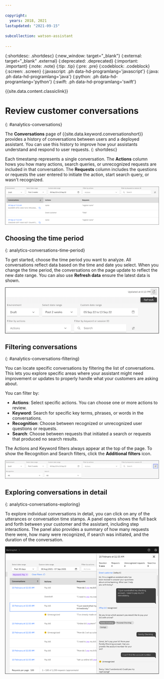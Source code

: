```yaml
---

copyright:
  years: 2018, 2021
lastupdated: "2021-09-15"

subcollection: watson-assistant

---
```


{:shortdesc: .shortdesc}
{:new_window: target="_blank"}
{:external: target="_blank" .external}
{:deprecated: .deprecated}
{:important: .important}
{:note: .note}
{:tip: .tip}
{:pre: .pre}
{:codeblock: .codeblock}
{:screen: .screen}
{:javascript: .ph data-hd-programlang='javascript'}
{:java: .ph data-hd-programlang='java'}
{:python: .ph data-hd-programlang='python'}
{:swift: .ph data-hd-programlang='swift'}

{{site.data.content.classiclink}}

# Review customer conversations
{: #analytics-conversations}

The **Conversations** page of {{site.data.keyword.conversationshort}} provides a history of conversations between users and a deployed assistant. You can use this history to improve how your assistants understand and respond to user requests.
{: shortdesc}

Each timestamp represents a single conversation. The **Actions** column hows you how many actions, search queries, or unrecognized requests are included in that conversation. The **Requests** column includes the questions or requests the user entered to initiate the action, start search query, or wasn't recognized.

![Conversations page](images/analytics-conversations.png)

## Choosing the time period
{: analytics-conversations-time-period}

To get started, choose the time period you want to analyze. All conversations reflect data based on the time and date you select. When you change the time period, the conversations on the page update to reflect the new date range. You can also use **Refresh data** ensure the latest data is shown.

![Time period](images/analytics-conversations-time-period.png)

## Filtering conversations
{: #analytics-conversations-filtering}

You can locate specific conversations by filtering the list of conversations. This lets you explore specific areas where your assistant might need improvement or updates to properly handle what your customers are asking about.

You can filter by:

- **Actions**: Select specific actions. You can choose one or more actions to review.
- **Keyword**: Search for specific key terms, phrases, or words in the conversations.
- **Recognition**: Choose between recognized or unrecognized user questions or requests.
- **Search**: Choose between requests that initiated a search or requests that produced no search results.

The Actions and Keyword filters always appear at the top of the page. To show the Recognition and Search filters, click the **Additional filters** icon.

![Conversation filters](images/analytics-conversations-filters.png)

## Exploring conversations in detail
{: analytics-conversations-exploring}

To explore individual conversations in detail, you can click on any of the utterances or conversation time stamps.  A panel opens shows the full back and forth between your customer and the assistant, including step interactions. The panel also provides a summary of how many requests there were, how many were recognized, if search was initiated, and the duration of the conversation.

![Conversation detail](images/analytics-conversations-side.png)
